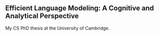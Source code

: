 ## Efficient Language Modeling: A Cognitive and Analytical Perspective 

My CS PhD thesis at the University of Cambridge. 
